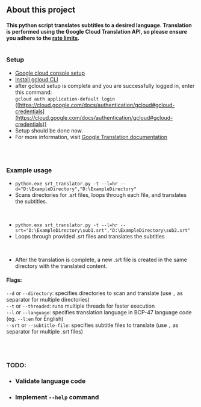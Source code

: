 ## About this project
#### This python script translates subtitles to a desired language. Translation is performed using the Google Cloud Translation API, so please ensure you adhere to the [rate limits](https://cloud.google.com/translate/quotas).

#

### Setup
- [Google cloud console setup](https://cloud.google.com/translate/docs/setup)
- [Install gcloud CLI](https://cloud.google.com/translate/docs/authentication)
- after gcloud setup is complete and you are successfully logged in, enter this command: <br>
`gcloud auth application-default login`
([https://cloud.google.com/docs/authentication/gcloud#gcloud-credentials](https://cloud.google.com/docs/authentication/gcloud#gcloud-credentials))
- Setup should be done now.
- For more information, visit [Google Translation documentation](https://cloud.google.com/translate/docs)
<br>

#

### Example usage
- `python.exe srt_translator.py -t --l=hr --d="D:\ExampleDirectory","D:\ExampleDirectory"`
- Scans directories for .srt files, loops through each file, and translates the subtitles.

<br>

- `python.exe srt_translator.py -t --l=hr --srt="D:\ExampleDirectory\sub1.srt","D:\ExampleDirectory\sub2.srt"`
- Loops through provided .srt files and translates the subtitles

<br>

- After the translation is complete, a new .srt file is created in the same directory with the translated content.


#### Flags:
`--d` or `--directory`: specifies directories to scan and translate (use `,` as separator for multiple directories) <br>
`--t` or `--threaded`: runs multiple threads for faster execution <br>
`--l` or `--language`: specifies translation language in BCP-47 language code (eg. `--l:en` for English) <br>
`--srt` or `--subtitle-file`: specifies subtitle files to translate (use `,` as separator for multiple .srt files)<br>

<br>

#

### TODO:
- ### Validate language code
- ### Implement `--help` command
